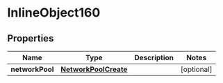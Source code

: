 

# InlineObject160

## Properties

Name | Type | Description | Notes
------------ | ------------- | ------------- | -------------
**networkPool** | [**NetworkPoolCreate**](NetworkPoolCreate.md) |  |  [optional]



